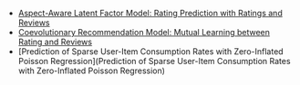 
 - [Aspect-Aware Latent Factor Model: Rating Prediction with Ratings and Reviews](https://arxiv.org/pdf/1802.07938.pdf)
 - [Coevolutionary Recommendation Model: Mutual Learning between Rating and Reviews](http://delivery.acm.org/10.1145/3190000/3186158/p773-lu.pdf?ip=203.205.141.49&id=3186158&acc=OPEN&key=39FCDE838982416F%2E39FCDE838982416F%2E4D4702B0C3E38B35%2E6D218144511F3437&__acm__=1533992204_c8a1b5930f940cb253b03045fded9bfd)
 - [Prediction of Sparse User-Item Consumption Rates with Zero-Inflated Poisson Regression](Prediction of Sparse User-Item Consumption Rates with Zero-Inflated Poisson Regression)
